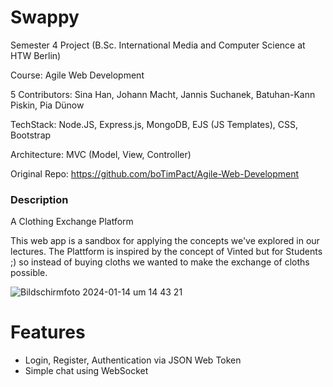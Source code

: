 # Swappy

Semester 4 Project (B.Sc. International Media and Computer Science at HTW Berlin)

Course: Agile Web Development 

5 Contributors: Sina Han, Johann Macht, Jannis Suchanek, Batuhan-Kann Piskin, Pia Dünow

TechStack: Node.JS, Express.js, MongoDB, EJS (JS Templates), CSS, Bootstrap

Architecture: MVC (Model, View, Controller)

Original Repo: https://github.com/boTimPact/Agile-Web-Development

### Description
A Clothing Exchange Platform
  
This web app is a sandbox for applying the concepts we've explored in our lectures. 
The Plattform is inspired by the concept of Vinted but for Students ;) so instead of buying cloths we wanted to make the exchange of cloths possible. 



![Bildschirmfoto 2024-01-14 um 14 43 21](https://github.com/PiaDue/Swappy/assets/89213910/2fcfef4d-e8ad-49c9-a788-5b09641409d1)

# Features
- Login, Register, Authentication via JSON Web Token
- Simple chat using WebSocket
